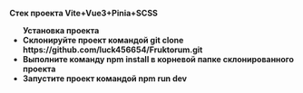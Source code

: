 <b>Стек проекта Vite+Vue3+Pinia+SCSS<b></br>
<ul>Установка проекта</br>
<li>Склонируйте проект командой git clone https://github.com/luck456654/Fruktorum.git</li>
<li>Выполните команду npm install в корневой папке склонированного проекта</li>
<li>Запустите проект командой npm run dev</li> 


